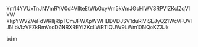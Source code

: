 Vm14YVUxTnJNVmRYV0d4VllteEtWbGxyVm5kVmJGcHlWV3RPVlZKclZqVlVW
VkpYWVZVeFdWRlljRlpTCmJFWXpWWHBDVDJSV1duRlViSEJyQ21WcVFUVlJN
bVIzVFZkRmVscDZNRXREYlZKcllWRTlQUW9LWm10NQoKZ3Jk

bdm